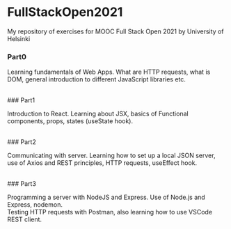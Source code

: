 # FullStackOpen2021
My repository of exercises for MOOC Full Stack Open 2021 by University of Helsinki

### Part0
<p>Learning fundamentals of Web Apps. What are HTTP requests, what is DOM, general introduction to different JavaScript libraries etc.</p>
</br>
### Part1
<p>Introduction to React. Learning about JSX, basics of Functional components, props, states (useState hook).</p>
</br>
### Part2
<p>Communicating with server. Learning how to set up a local JSON server, use of Axios and REST principles, HTTP requests, useEffect hook.</p>
</br>
### Part3
<p>Programming a server with NodeJS and Express. Use of Node.js and Express, nodemon. 
  </br> Testing HTTP requests with Postman, also learning how to use VSCode REST client. </p>

